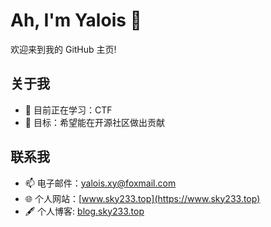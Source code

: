 # Ah, I'm Yalois 👋

欢迎来到我的 GitHub 主页!

## 关于我

- 🌱 目前正在学习：CTF
- 🎯 目标：希望能在开源社区做出贡献

## 联系我

- 📫 电子邮件：[yalois.xy@foxmail.com](mailto:yalois.xy@foxmail.com)
- 🌐 个人网站：[www.sky233.top](https://www.sky233.top)
- 🖋 个人博客: [blog.sky233.top](https://blog.sky233.top)
